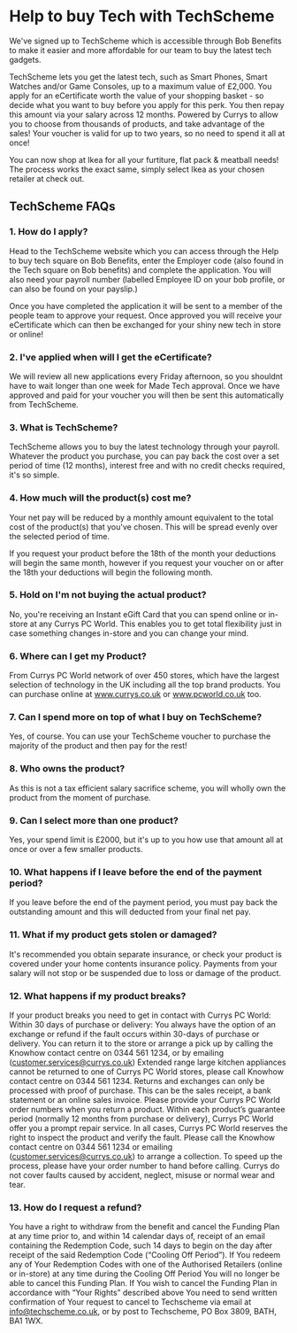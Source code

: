# Help to buy Tech with TechScheme

We've signed up to TechScheme which is accessible through Bob Benefits to make it easier and more affordable for our team to buy the latest tech gadgets.

TechScheme lets you get the latest tech, such as Smart Phones, Smart Watches and/or Game Consoles, up to a maximum value of £2,000. You apply for an eCertificate worth the value of your shopping basket - so decide what you want to buy before you apply for this perk. You then repay this amount via your salary across 12 months. Powered by Currys to allow you to choose from thousands of products, and take advantage of the sales! Your voucher is valid for up to two years, so no need to spend it all at once!

You can now shop at Ikea for all your furtiture, flat pack & meatball needs! The process works the exact same, simply select Ikea as your chosen retailer at check out.

## TechScheme FAQs

### 1. How do I apply?

Head to the TechScheme website which you can access through the Help to buy tech square on Bob Benefits, enter the Employer code (also found in the Tech square on Bob benefits) and complete the application. You will also need your payroll number (labelled Employee ID on your bob profile, or can also be found on your payslip.) 

Once you have completed the application it will be sent to a member of the people team to approve your request. Once approved you will receive your eCertificate which can then be exchanged for your shiny new tech in store or online!


### 2. I've applied when will I get the eCertificate?

We will review all new applications every Friday afternoon, so you shouldnt have to wait longer than one week for Made Tech approval. Once we have approved and paid for your voucher you will then be sent this automatically from TechScheme.

### 3. What is TechScheme?

TechScheme allows you to buy the latest technology through your payroll. Whatever the product you purchase, you can pay back the cost over a set period of time (12 months), interest free and with no credit checks required, it's so simple.

### 4. How much will the product(s) cost me?

Your net pay will be reduced by a monthly amount equivalent to the total cost of the product(s) that you've chosen. This will be spread evenly over the selected period of time.

If you request your product before the 18th of the month your deductions will begin the same month, however if you request your voucher on or after the 18th your deductions will begin the following month.

### 5. Hold on I'm not buying the actual product?

No, you're receiving an Instant eGift Card that you can spend online or in-store at any Currys PC World. This enables you to get total flexibility just in case something changes in-store and you can change your mind.

### 6. Where can I get my Product?

From Currys PC World network of over 450 stores, which have the largest selection of technology in the UK including all the top brand products. You can purchase online at www.currys.co.uk or www.pcworld.co.uk too.

### 7. Can I spend more on top of what I buy on TechScheme?

Yes, of course. You can use your TechScheme voucher to purchase the majority of the product and then pay for the rest!

### 8. Who owns the product?

As this is not a tax efficient salary sacrifice scheme, you will wholly own the product from the moment of purchase.

### 9. Can I select more than one product?

Yes, your spend limit is £2000, but it's up to you how use that amount all at once or over a few smaller products.

### 10. What happens if I leave before the end of the payment period?

If you leave before the end of the payment period, you must pay back the outstanding amount and this will deducted from your final net pay.

### 11. What if my product gets stolen or damaged?

It's recommended you obtain separate insurance, or check your product is covered under your home contents insurance policy. Payments from your salary will not stop or be suspended due to loss or damage of the product.

### 12. What happens if my product breaks?

If your product breaks you need to get in contact with Currys PC World: Within 30 days of purchase or delivery: You always have the option of an exchange or refund if the fault occurs within 30-days of purchase or delivery. You can return it to the store or arrange a pick up by calling the Knowhow contact centre on 0344 561 1234, or by emailing (customer.services@currys.co.uk) Extended range large kitchen appliances cannot be returned to one of Currys PC World stores, please call Knowhow contact centre on 0344 561 1234. Returns and exchanges can only be processed with proof of purchase. This can be the sales receipt, a bank statement or an online sales invoice. Please provide your Currys PC World order numbers when you return a product. Within each product’s guarantee period (normally 12 months from purchase or delivery), Currys PC World offer you a prompt repair service. In all cases, Currys PC World reserves the right to inspect the product and verify the fault. Please call the Knowhow contact centre on 0344 561 1234 or emailing (customer.services@currys.co.uk) to arrange a collection. To speed up the process, please have your order number to hand before calling. Currys do not cover faults caused by accident, neglect, misuse or normal wear and tear.

### 13. How do I request a refund?

You have a right to withdraw from the benefit and cancel the Funding Plan at any time prior to, and within 14 calendar days of, receipt of an email containing the Redemption Code, such 14 days to begin on the day after receipt of the said Redemption Code (“Cooling Off Period”). If You redeem any of Your Redemption Codes with one of the Authorised Retailers (online or in-store) at any time during the Cooling Off Period You will no longer be able to cancel this Funding Plan.
If You wish to cancel the Funding Plan in accordance with “Your Rights” described above You need to send written confirmation of Your request to cancel to Techscheme via email at info@techscheme.co.uk, or by post to Techscheme, PO Box 3809, BATH, BA1 1WX.
